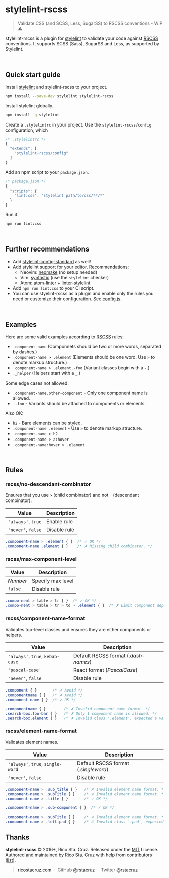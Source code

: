 # stylelint-rscss

> Validate CSS (and SCSS, Less, SugarSS) to RSCSS conventions - WIP :warning:

stylelint-rscss is a plugin for [stylelint] to validate your code against [RSCSS] conventions. It supports SCSS (Sass), SugarSS and Less, as supported by Stylelint.

<br>

## Quick start guide

Install [stylelint] and stylelint-rscss to your project.

```sh
npm install --save-dev stylelint stylelint-rscss
```

Install stylelint globally.

```sh
npm install -g stylelint
```

Create a `.stylelintrc` in your project. Use the `stylelint-rscss/config` configuration, which 

```js
/* .stylelintrc */
{
  "extends": [
    "stylelint-rscss/config"
  ]
}
```

Add an npm script to your `package.json`.

```js
/* package.json */
{
  "scripts": {
    "lint:css": "stylelint path/to/css/**/*"
  }
}
```

Run it.

```sh
npm run lint:css
```

<br>

## Further recommendations

- Add [stylelint-config-standard](https://www.npmjs.com/package/stylelint-config-standard) as well!
- Add stylelint support for your editor. Recommendations:
  - Neovim: [neomake](https://github.com/neomake/neomake) (no setup needed)
  - Vim: [syntastic](https://github.com/scrooloose/syntastic) (use the `stylelint` checker)
  - Atom: [atom-linter](https://github.com/AtomLinter/atom-linter) + [linter-stylelint](https://atom.io/packages/linter-stylelint)
- Add `npm run lint:css` to your CI script.
- You can use styelint-rscss as a plugin and enable only the rules you need or customize their configuration. See [config.js](config.js).

<br>

## Examples

Here are some valid examples according to [RSCSS] rules:

- `.component-name` (Componnets should be two or more words, separated by dashes.)
- `.component-name > .element` (Elements should be one word. Use `>` to denote markup structure.)
- `.component-name > .element.-foo` (Variant classes begin with a `-`.)
- `._helper` (Helpers start with a `_`.)

Some edge cases not allowed:

- `.component-name.other-component` - Only one component name is allowed.
- `.-foo` - Variants should be attached to components or elements.

Also OK:

- `h2` - Bare elements can be styled.
- `.component-name .element` - Use `>` to denote markup structure.
- `.component-name > h2`
- `.component-name > a:hover`
- `.component-name:hover > .element`

<br>

## Rules

### rscss/no-descendant-combinator

Ensures that you use `>` (child combinator) and not ` ` (descendant combinator).

| Value | Description |
| --- | --- |
| `'always'`, `true` | Enable rule |
| `'never'`, `false` | Disable rule |

```css
.component-name > .element { }  /* ✓ OK */
.component-name .element { }    /* ✗ Missing child combinator. */
```

### rscss/max-component-level

| Value | Description |
| --- | --- |
| *Number* | Specify max level |
| `false` | Disable rule |

```css
.compo-nent > table > tr { }  /* ✓ OK */
.compo-nent > table > tr > td > .element { }  /* ✗ Limit component depth to 3. */
```

### rscss/component-name-format

Validates top-level classes and ensures they are either components or helpers.

| Value | Description |
| --- | --- |
| `'always'`, `true`, `kebab-case` | Default RSCSS format (*.dash-names*) |
| `'pascal-case'` | React format (*PascalCase*) |
| `'never'`, `false` | Disable rule |

```css
.component { }       /* ✗ Avoid */
.componentname { }   /* ✗ Avoid */
.component-name { }  /* ✓ OK */

.componentname { }        /* ✗ Invalid component name format. */
.search-box.foo-bar { }   /* ✗ Only 1 component name is allowed. */
.search-box.element { }   /* ✗ Invalid class '.element', expected a variant. */
```

### rscss/element-name-format

Validates element names.

| Value | Description |
| --- | --- |
| `'always'`, `true`, `single-word` | Default RSCSS format (*.singleword*) |
| `'never'`, `false` | Disable rule |

```css
.component-name > .sub_title { }   /* ✗ Invalid element name format. */
.component-name > .subTitle { }    /* ✗ Invalid element name format. */
.component-name > .title { }       /* ✓ OK */

.component-name > .sub-component { }  /* ✓ OK */

.component-name > .subTitle { }    /* ✗ Invalid element name format. */
.component-name > .left.pad { }    /* ✗ Invalid class '.pad', expected a variant. */
```

[stylelint]: http://stylelint.io/
[RSCSS]: http://rscss.io/

## Thanks

**stylelint-rscss** © 2016+, Rico Sta. Cruz. Released under the [MIT] License.<br>
Authored and maintained by Rico Sta. Cruz with help from contributors ([list][contributors]).

> [ricostacruz.com](http://ricostacruz.com) &nbsp;&middot;&nbsp;
> GitHub [@rstacruz](https://github.com/rstacruz) &nbsp;&middot;&nbsp;
> Twitter [@rstacruz](https://twitter.com/rstacruz)

[MIT]: http://mit-license.org/
[contributors]: http://github.com/rstacruz/stylelint-rscss/contributors
